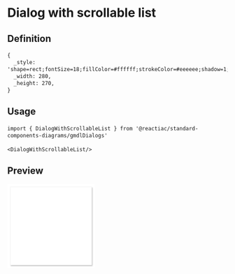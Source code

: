 # Dialog with scrollable list

## Definition

```
{
  _style: 'shape=rect;fontSize=18;fillColor=#ffffff;strokeColor=#eeeeee;shadow=1;',
  _width: 280,
  _height: 270,
}
```

## Usage

```
import { DialogWithScrollableList } from '@reactiac/standard-components-diagrams/gmdlDialogs'

<DialogWithScrollableList/>
```

## Preview

<img src="./dialog-with-scrollable-list.png" width="200"/>
